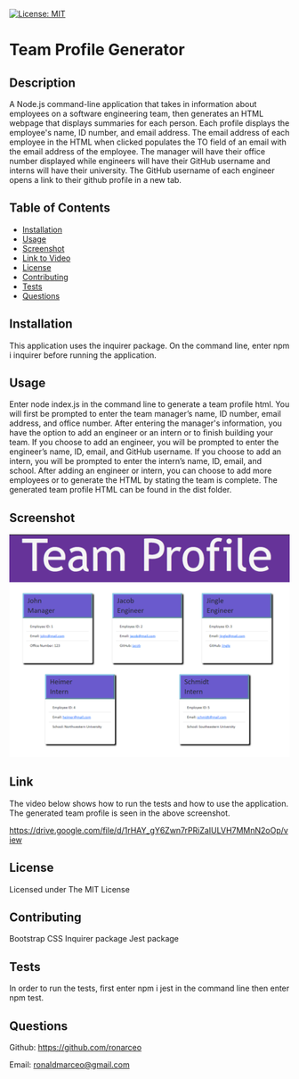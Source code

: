 [![License: MIT](https://img.shields.io/badge/License-MIT-yellow.svg)](https://opensource.org/licenses/MIT)

# Team Profile Generator
            
## Description
A Node.js command-line application that takes in information about employees on a software engineering team, then generates an HTML webpage that displays summaries for each person.
Each profile displays the employee's name, ID number, and email address. The email address of each employee in the HTML when clicked populates the TO field of an email with the email address of the employee.
The manager will have their office number displayed while engineers will have their GitHub username and interns will have their university. The GitHub username of each engineer opens a link to their github profile in a new tab.

## Table of Contents
* [Installation](#installation)
* [Usage](#usage)
* [Screenshot](#screenshot)
* [Link to Video](#link)
* [License](#license)
* [Contributing](#contributing)
* [Tests](#tests)
* [Questions](#questions)
            
## Installation
This application uses the inquirer package. On the command line, enter npm i inquirer before running the application.
            
## Usage
Enter node index.js in the command line to generate a team profile html.
You will first be prompted to enter the team manager’s name, ID number, email address, and office number.
After entering the manager's information, you have the option to add an engineer or an intern or to finish building your team.
If you choose to add an engineer, you will be prompted to enter the engineer’s name, ID, email, and GitHub username.
If you choose to add an intern, you will be prompted to enter the intern’s name, ID, email, and school.
After adding an engineer or intern, you can choose to add more employees or to generate the HTML by stating the team is complete.
The generated team profile HTML can be found in the dist folder.

## Screenshot
![HTML webpage featuring five boxes listing employee information.](./images/screenshot.png)
            
## Link
The video below shows how to run the tests and how to use the application. The generated team profile is seen in the above screenshot.

https://drive.google.com/file/d/1rHAY_gY6Zwn7rPRiZaIULVH7MMnN2oOp/view

## License
Licensed under The MIT License
            
## Contributing
Bootstrap CSS
Inquirer package
Jest package
            
## Tests
In order to run the tests, first enter npm i jest in the command line then enter npm test.
            
## Questions
Github: https://github.com/ronarceo

Email: ronaldmarceo@gmail.com